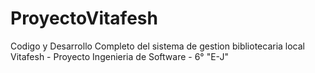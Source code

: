 # ProyectoVitafesh
 Codigo y Desarrollo Completo del sistema de gestion bibliotecaria local Vitafesh - Proyecto Ingenieria de Software - 6° "E-J"
